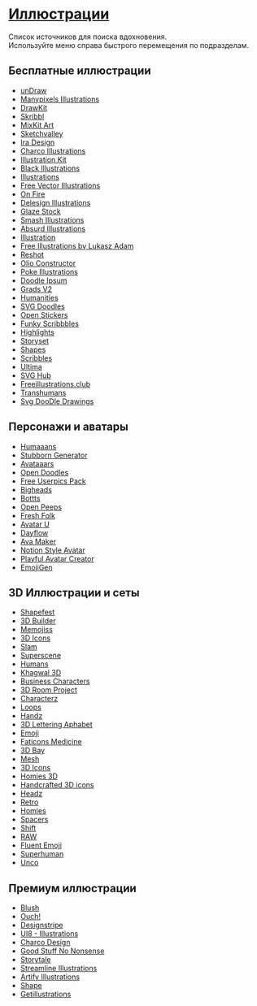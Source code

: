 # <u>Иллюстрации</u>
Список источников для поиска вдохновения. <br/> Используйте меню справа быстрого перемещения по подразделам.

## Бесплатные иллюстрации
- [unDraw](https://undraw.co/illustrations) <Badge type="info" text="F" />
- [Manypixels Illustrations](https://www.manypixels.co/gallery/) <Badge type="info" text="F" />
- [DrawKit](https://www.drawkit.com/)<Badge type="tip" text="FP" />
- [Skribbl](https://weareskribbl.com/free-illustrations/) <Badge type="info" text="F" />
- [MixKit Art](https://mixkit.co/art/) <Badge type="info" text="F" />
- [Sketchvalley](https://sketchvalley.com/) <Badge type="info" text="F" />
- [Ira Design](https://iradesign.io/) <Badge type="info" text="F" />
- [Charco Illustrations](https://www.charco.design/charco) <Badge type="info" text="F" />
- [Illustration Kit](https://illustrationkit.com/) <Badge type="info" text="F" />
- [Black Illustrations](https://www.blackillustrations.com/illustrations/the-office-hustle-illustration-pack-official) <Badge type="info" text="F" />
- [Illustrations](https://illlustrations.co/) <Badge type="info" text="F" />
- [Free Vector Illustrations](https://www.pixeltrue.com/free-illustrations) <Badge type="info" text="F" />
- [On Fire](https://onfire.craftwork.design/) <Badge type="info" text="F" />
- [Delesign Illustrations](https://delesign.com/free-designs/graphics/) <Badge type="info" text="F" />
- [Glaze Stock](https://www.glazestock.com/) <Badge type="tip" text="FP" />
- [Smash Illustrations](https://usesmash.com/) <Badge type="tip" text="FP" />
- [Absurd Illustrations](https://absurd.design/) <Badge type="tip" text="FP" />
- [Illustration](https://freesvgillustration.com/) <Badge type="tip" text="FP" />
- [Free Illustrations by Lukasz Adam](https://lukaszadam.com/illustrations) <Badge type="info" text="F" />
- [Reshot](https://www.reshot.com/free-vector-illustrations/) <Badge type="info" text="F" />
- [Olio Constructor](https://olio.work/) <Badge type="tip" text="FP" />
- [Poke Illustrations](https://www.charco.design/poke) <Badge type="info" text="F" />
- [Doodle Ipsum](https://www.charco.design/poke) <Badge type="info" text="F" />
- [Grads V2](https://www.charco.design/grads-v2) <Badge type="info" text="F" />
- [Humanities](https://levinunnink.gumroad.com/l/humanities-illustrations) <Badge type="info" text="F" />
- [SVG Doodles](https://svgdoodles.com/) <Badge type="info" text="F" />
- [Open Stickers](https://openstickers.craftwork.design//?ref=263) <Badge type="info" text="F" />
- [Funky Scribbbles](https://www.scribbbles.design/) <Badge type="info" text="F" />
- [Highlights](https://www.highlights.design/) <Badge type="info" text="F" />
- [Storyset](https://storyset.com/) <Badge type="info" text="F" />
- [Shapes](https://shapes.framer.website/) <Badge type="info" text="F" />
- [Scribbles](https://illustrations.run/) <Badge type="info" text="F" />
- [Ultima](https://ultima.storytale.io/) <Badge type="info" text="F" />
- [SVG Hub](https://svghub.vercel.app/) <Badge type="info" text="F" />
- [Freeillustrations.club](https://www.freeillustrations.club/) <Badge type="info" text="F" />
- [Transhumans](https://www.transhumans.xyz/) <Badge type="info" text="F" />
- [Svg DooDle Drawings](https://svgicon.net/) <Badge type="info" text="F" />

## Персонажи и аватары
- [Humaaans](https://www.humaaans.com/) <Badge type="info" text="F" />
- [Stubborn Generator](https://stubborn.fun/) <Badge type="info" text="F" />
- [Avataaars](https://avataaars.com/) <Badge type="info" text="F" />
- [Open Doodles](https://www.opendoodles.com/) <Badge type="info" text="F" />
- [Free Userpics Pack](https://userpics.craftwork.design/?ref=263) <Badge type="info" text="F" />
- [Bigheads](https://bigheads.io/) <Badge type="info" text="F" />
- [Bottts](https://bottts.com/) <Badge type="info" text="F" />
- [Open Peeps](hhttps://www.openpeeps.com/) <Badge type="info" text="F" />
- [Fresh Folk](https://fresh-folk.com/) <Badge type="info" text="F" />
- [Avatar U](https://avatar-u.webflow.io/) <Badge type="info" text="F" />
- [Dayflow](https://dayflow.blush.design/) <Badge type="tip" text="FP" />
- [Ava Maker](https://avamake.com/) <Badge type="info" text="F" />
- [Notion Style Avatar](https://www.figma.com/community/file/1159777445438667306) <Badge type="info" text="F" />
- [Playful Avatar Creator](https://www.figma.com/community/file/1034368792791687764) <Badge type="info" text="F" />
- [EmojiGen](https://emojigen.com/) <Badge type="info" text="F" />

## 3D Иллюстрации и сеты
- [Shapefest](https://www.shapefest.com/) <Badge type="info" text="F" />
- [3D Builder](https://drawkit.com/3d-builder) <Badge type="info" text="F" />
- [Memojiss](https://www.figma.com/community/plugin/1090391796325905912/Memojis) <Badge type="info" text="F" />
- [3D Icons](https://www.3dicons.com/) <Badge type="tip" text="FP" />
- [Slam](https://craftwork.design/downloads/slam/) <Badge type="info" text="F" />
- [Superscene](hhttps://craftwork.design/downloads/superscene-3d-constructor/) <Badge type="warning" text="P" />
- [Humans](https://wannathis.one/humans) <Badge type="warning" text="P" />
- [Khagwal 3D](https://3d.khagwal.co/) <Badge type="info" text="F" />
- [Business Characters](https://icons8.com/l/3d/?ref=toools) <Badge type="tip" text="FP" />
- [3D Room Project](https://amritpaldesign.com/3d-rooms-project) <Badge type="info" text="F" />
- [Characterz](https://characterz.design/) <Badge type="warning" text="P" />
- [Loops](https://wannathis.one/loops) <Badge type="warning" text="P" />
- [Handz](https://www.handz.design/) <Badge type="tip" text="FP" />
- [3D Lettering Aphabet](https://www.artify.co/3d-lettering) <Badge type="tip" text="FP" />
- [Emoji](https://wannathis.one/emoji) <Badge type="warning" text="P" />
- [Faticons Medicine](http://minima.market/faticons-medicine) <Badge type="info" text="F" />
- [3D Bay](https://clouddevs.com/3dbay/) <Badge type="info" text="F" />
- [Mesh](https://morflax.com/mesh) <Badge type="tip" text="FP" />
- [3D Icons](https://3dicons.co/) <Badge type="info" text="F" />
- [Homies 3D](https://homies3d.com/)<Badge type="tip" text="FP" />
- [Handcrafted 3D icons](https://vertex.im/) <Badge type="info" text="F" />
- [Headz](https://headz.design/) <Badge type="warning" text="P" />
- [Retro](https://retro.wannathis.one/) <Badge type="warning" text="P" />
- [Homies](https://homies.craftwork.design/) <Badge type="warning" text="P" />
- [Spacers](https://spacers.wannathis.one/) <Badge type="warning" text="P" />
- [Shift](https://studio.morflax.com/shift) <Badge type="tip" text="FP" />
- [RAW](https://inflatablealphabet.wannathis.one/) <Badge type="warning" text="P" />
- [Fluent Emoji](https://github.com/microsoft/fluentui-emoji) <Badge type="info" text="F" />
- [Superhuman](https://craftwork.design/downloads/superhuman/) <Badge type="warning" text="P" />
- [Unco](https://unco.craftwork.design/) <Badge type="warning" text="P" />

## Премиум иллюстрации
- [Blush](https://blush.design/) <Badge type="tip" text="FP" />
- [Ouch!](https://icons8.com/illustrations?ref=toools) <Badge type="tip" text="FP" />
- [Designstripe](https://designstripe.com/) <Badge type="tip" text="FP" />
- [UI8 - Illustrations](https://ui8.net/category/illustrations) <Badge type="warning" text="P" />
- [Charco Design](https://www.charco.design/) <Badge type="tip" text="FP" />
- [Good Stuff No Nonsense](https://goodstuffnononsense.com/) <Badge type="tip" text="FP" />
- [Storytale](https://storytale.io/) <Badge type="warning" text="P" />
- [Streamline Illustrations](https://app.streamlinehq.com/illustrations?via=pascal) <Badge type="tip" text="FP" />
- [Artify Illustrations](https://www.artify.co/illustrations) <Badge type="tip" text="FP" />
- [Shape](https://shape.so/) <Badge type="tip" text="FP" />
- [Getillustrations](https://www.getillustrations.com/) <Badge type="warning" text="P" />
